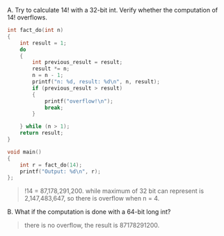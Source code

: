 A. Try to calculate 14! with a 32-bit int. Verify whether the computation of 14!
overflows.

```c
int fact_do(int n)
{
    int result = 1;
    do
    {
        int previous_result = result;
        result *= n;
        n = n - 1;
        printf("n: %d, result: %d\n", n, result);
        if (previous_result > result)
        {
            printf("overflow!\n");
            break;
        }

    } while (n > 1);
    return result;
}

void main()
{
    int r = fact_do(14);
    printf("Output: %d\n", r);
};
```
> !14 = 87,178,291,200. while maximum of 32 bit can represent is 2,147,483,647,
> so there is overflow when n = 4.

B. What if the computation is done with a 64-bit long int?
> there is no overflow, the result is 87178291200.